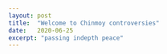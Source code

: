 ```yaml
---
layout: post
title:  "Welcome to Chinmoy controversies"
date:   2020-06-25
excerpt: "passing indepth peace"
---
```

